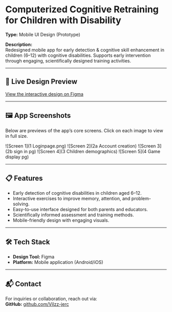 # Computerized Cognitive Retraining for Children with Disability

**Type:** Mobile UI Design (Prototype)  

**Description:**  
Redesigned mobile app for early detection & cognitive skill enhancement in children (6–12) with cognitive disabilities. Supports early intervention through engaging, scientifically designed training activities.

---

## 📱 Live Design Preview
[View the interactive design on Figma](https://www.figma.com/design/JixUXi8e8Lq6YTQgKW3dbX/Computerized-Cognitive-Retraining-for-Children-with-Disability?node-id=0-1&t=ezDtgW9QZvoijgHf-1)

---

## 🖼 App Screenshots
Below are previews of the app’s core screens. Click on each image to view in full size.

![Screen 1](1 Loginpage.png)
![Screen 2](2a Account creation)
![Screen 3](2b sign in pg)
![Screen 4](3 Children demographics)
![Screen 5](4 Game display pg)

---

## 📋 Features
- Early detection of cognitive disabilities in children aged 6–12.
- Interactive exercises to improve memory, attention, and problem-solving.
- Easy-to-use interface designed for both parents and educators.
- Scientifically informed assessment and training methods.
- Mobile-friendly design with engaging visuals.

---

## 🛠 Tech Stack
- **Design Tool:** Figma  
- **Platform:** Mobile application (Android/iOS)

---

## 📬 Contact
For inquiries or collaboration, reach out via:  
**GitHub:** [github.com/Vilzz-jerc](https://github.com/Vilzz-jerc)  
